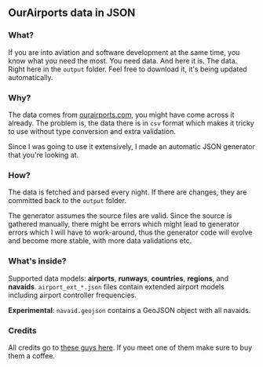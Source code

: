 ## OurAirports data in JSON

### What?

If you are into aviation and software development at the same time, you know what you need the most.
You need data. And here it is. The data. Right here in the `output` folder. Feel free to download it, 
it's being updated automatically.

### Why?

The data comes from [ourairports.com](ourairports.com), you might have come across it
already. The problem is, the data there is in `csv` format which makes
it tricky to use without type conversion and extra validation.

Since I was going to use it extensively, I made an automatic JSON generator that you're looking at.

### How?

The data is fetched and parsed every night. If there are changes, they are
committed back to the `output` folder. 

The generator assumes the source files are valid. Since the source is gathered
manually, there might be errors which might lead to generator errors which I will
have to work-around, thus the generator code will evolve and become more stable,
with more data validations etc.

### What's inside?

Supported data models: **airports**, **runways**, **countries**, **regions**, and **navaids**. 
`airport_ext_*.json` files contain extended airport models including airport controller frequencies.

**Experimental**: `navaid.geojson` contains a GeoJSON object with all navaids.

### Credits

All credits go to [these guys here](https://ourairports.com/stats/contributors.html).
If you meet one of them make sure to buy them a coffee.
